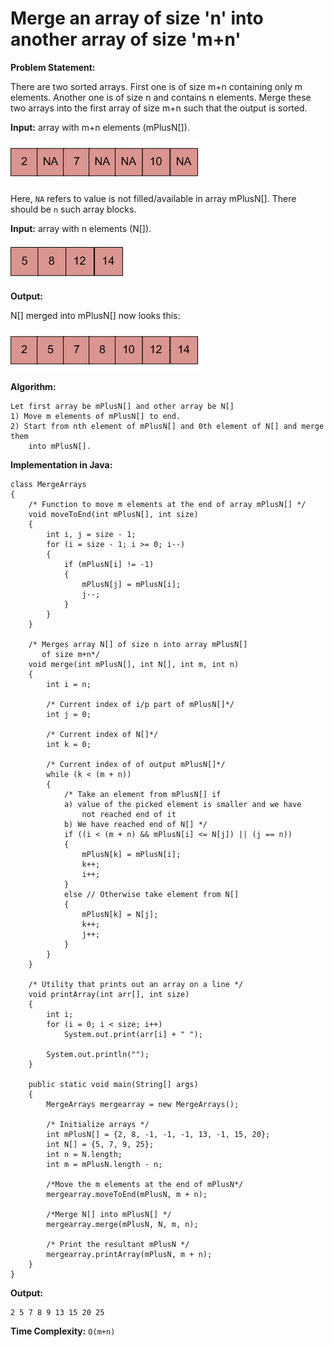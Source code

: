 # Merge an array of size 'n' into another array of size 'm+n'

**Problem Statement:**

There are two sorted arrays. First one is of size m+n containing only m elements. Another one is of size n and contains n elements. Merge these two arrays into the first array of size m+n such that the output is sorted.

**Input:** array with m+n elements (mPlusN[]).

![](Array8a.gif)

Here, `NA` refers to value is not filled/available in array mPlusN[]. There should be `n` such array blocks.

**Input:** array with n elements (N[]).

![](Array8b.gif)

**Output:**

N[] merged into mPlusN[] now looks this:

![](Array8c.gif)

**Algorithm:**

```
Let first array be mPlusN[] and other array be N[]
1) Move m elements of mPlusN[] to end.
2) Start from nth element of mPlusN[] and 0th element of N[] and merge them 
    into mPlusN[].
```

**Implementation in Java:**

```
class MergeArrays 
{
    /* Function to move m elements at the end of array mPlusN[] */
    void moveToEnd(int mPlusN[], int size) 
    {
        int i, j = size - 1;
        for (i = size - 1; i >= 0; i--) 
        {
            if (mPlusN[i] != -1) 
            {
                mPlusN[j] = mPlusN[i];
                j--;
            }
        }
    }
 
    /* Merges array N[] of size n into array mPlusN[]
       of size m+n*/
    void merge(int mPlusN[], int N[], int m, int n) 
    {
        int i = n;
         
        /* Current index of i/p part of mPlusN[]*/
        int j = 0;
         
        /* Current index of N[]*/
        int k = 0;
         
        /* Current index of of output mPlusN[]*/
        while (k < (m + n)) 
        {
            /* Take an element from mPlusN[] if
            a) value of the picked element is smaller and we have
                not reached end of it
            b) We have reached end of N[] */
            if ((i < (m + n) && mPlusN[i] <= N[j]) || (j == n)) 
            {
                mPlusN[k] = mPlusN[i];
                k++;
                i++;
            } 
            else // Otherwise take element from N[]
            {
                mPlusN[k] = N[j];
                k++;
                j++;
            }
        }
    }
 
    /* Utility that prints out an array on a line */
    void printArray(int arr[], int size) 
    {
        int i;
        for (i = 0; i < size; i++) 
            System.out.print(arr[i] + " ");
 
        System.out.println("");
    }
 
    public static void main(String[] args) 
    {
        MergeArrays mergearray = new MergeArrays();
         
        /* Initialize arrays */
        int mPlusN[] = {2, 8, -1, -1, -1, 13, -1, 15, 20};
        int N[] = {5, 7, 9, 25};
        int n = N.length;
        int m = mPlusN.length - n;
 
        /*Move the m elements at the end of mPlusN*/
        mergearray.moveToEnd(mPlusN, m + n);
 
        /*Merge N[] into mPlusN[] */
        mergearray.merge(mPlusN, N, m, n);
 
        /* Print the resultant mPlusN */
        mergearray.printArray(mPlusN, m + n);
    }
}
```

**Output:**

```
2 5 7 8 9 13 15 20 25
```

**Time Complexity:** `O(m+n)`